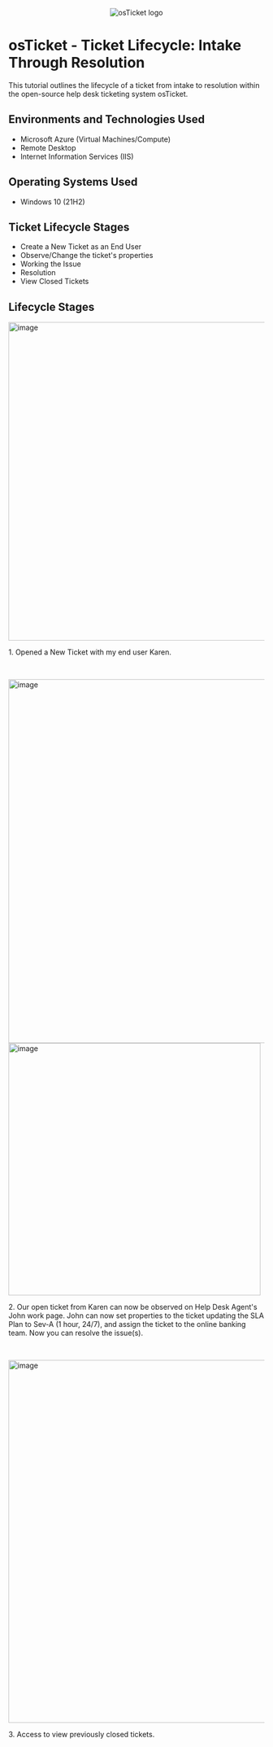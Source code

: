 <p align="center">
<img src="https://i.imgur.com/Clzj7Xs.png" alt="osTicket logo"/>
</p>

<h1>osTicket - Ticket Lifecycle: Intake Through Resolution</h1>
This tutorial outlines the lifecycle of a ticket from intake to resolution within the open-source help desk ticketing system osTicket.<br />


<h2>Environments and Technologies Used</h2>

- Microsoft Azure (Virtual Machines/Compute)
- Remote Desktop
- Internet Information Services (IIS)

<h2>Operating Systems Used </h2>

- Windows 10</b> (21H2)

<h2>Ticket Lifecycle Stages</h2>

- Create a New Ticket as an End User 
- Observe/Change the ticket's properties
- Working the Issue
- Resolution
- View Closed Tickets

<h2>Lifecycle Stages</h2>

<p>
<img width="626" alt="image" src="https://github.com/user-attachments/assets/bb83e773-8fc3-4395-bbc5-62393e9496b4" />

</p>
<p>
1. Opened a New Ticket with my end user Karen.
</p>
<br />

<p>
<img width="715" alt="image" src="https://github.com/user-attachments/assets/5cbf3ca7-acba-4a43-872f-462e86080deb" />

<img width="496" alt="image" src="https://github.com/user-attachments/assets/4824f978-2c1a-4304-a435-e02aeeaad5ed" />

</p>
<p>
2. Our open ticket from Karen can now be observed on Help Desk Agent's John work page. John can now set properties to the ticket updating the SLA Plan to Sev-A (1 hour, 24/7), and assign the ticket to the online banking team. Now you can resolve the issue(s).
</p>
<br />

<p>
<img width="713" alt="image" src="https://github.com/user-attachments/assets/cd0c1e94-1ff1-4187-b807-0ae1cc7cea6f" />

</p>
<p>
3. Access to view previously closed tickets. 
</p>
<br />
